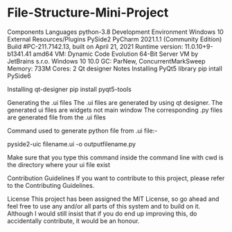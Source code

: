 # File-Structure-Mini-Project

Components
Languages
python-3.8
Development Environment
Windows 10
External Resources/Plugins
PySide2
PyCharm 2021.1.1 (Community Edition) Build #PC-211.7142.13, built on April 21, 2021 Runtime version: 11.0.10+9-b1341.41 amd64 VM: Dynamic Code Evolution 64-Bit Server VM by JetBrains s.r.o. Windows 10 10.0 GC: ParNew, ConcurrentMarkSweep Memory: 733M Cores: 2
Qt designer
Notes
Installing PyQt5 library
pip intall PySide6

Installing qt-designer
pip install pyqt5-tools

Generating the .ui files
The .ui files are generated by using qt designer. The generated ui files are widgets not main window The corresponding .py files are generated file from the .ui files

Command used to generate python file from .ui file:-

pyside2-uic filename.ui -o outputfilename.py

Make sure that you type this command inside the command line with cwd is the directory where your ui file exist

Contribution Guidelines
If you want to contribute to this project, please refer to the Contributing Guidelines.

License
This project has been assigned the MIT License, so go ahead and feel free to use any and/or all parts of this system and to build on it. Although I would still insist that if you do end up improving this, do accidentally contribute, it would be an honour.
